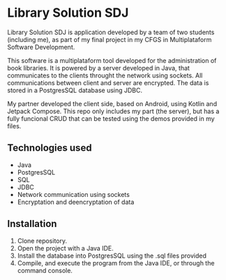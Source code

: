 # Library Solution SDJ
Library Solution SDJ is application developed by a team of two students (including me), as part of my final project in my CFGS in Multiplataform Software Development.

This software is a multiplataform tool developed for the administration of book libraries. It is powered by a server developed in Java, that communicates to the clients throught the network using sockets. All communications between client and server are encrypted. The data is stored in a PostgresSQL database using JDBC.

My partner developed the client side, based on Android, using Kotlin and Jetpack Compose. This repo only includes my part (the server), but has a fully funcional CRUD that can be tested using the demos provided in my files.

## Technologies used
- Java
- PostgresSQL
- SQL
- JDBC
- Network communication using sockets
- Encryptation and deencryptation of data

## Installation
1. Clone repository.
2. Open the project with a Java IDE.
3. Install the database into PostgresSQL using the .sql files provided
4. Compile, and execute the program from the Java IDE, or through the command console.
